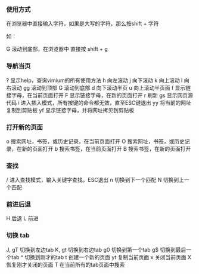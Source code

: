 ### 使用方式

在浏览器中直接输入字符，如果是大写的字符，那么按shift + 字符

如：

G 滚动到底部，在浏览器中 直接按 shift + g 

### ﻿导航当页

?       显示help，查询vimium的所有使用方法
h       向左滚动
j       向下滚动
k       向上滚动
l       向右滚动
gg      滚动到顶部
G       滚动到底部
d       向下滚动半页
u       向上滚动半页面
f       显示链接字母，在当前页面打开
F       显示链接字母，在新的页面打开
r       刷新
gs      显示网页源代码
i       进入插入模式，所有按键的命令都无效，直至ESC键退出
yy      将当前的网址复制到剪贴板
yf      显示链接字母，并将网址拷贝到剪贴板

### 打开新的页面

o       搜索网址，书签，或历史记录，在当前页面打开
O       搜索网址，书签，或历史记录，在新的页面打开
b       搜索书签，在当前页面打开
B       搜索书签，在新的页面打开

### 查找

/       进入查找模式，输入关键字查找，ESC退出
n       切换到下一个匹配
N       切换到上一个匹配

### 前进后退

H       后退
L       前进

### 切换 tab

J, gT   切换到左边tab
K, gt   切换到右边tab
g0      切换到第一个tab
g$      切换到最后一个tab
^       切换到刚才的tab
t       创建一个新的页面
yt      复制当前页面
x       关闭当前页面
X       恢复刚才关闭的页面
T       在当前所有的tab页面中搜索

